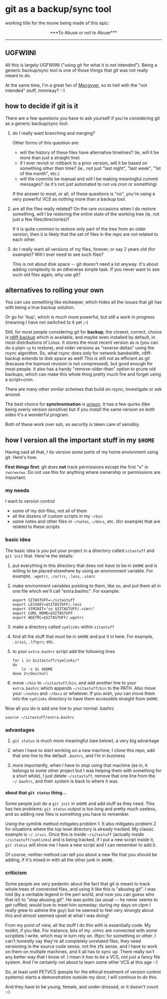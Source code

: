 # git as a backup/sync tool

working title for the movie being made of this epic:

<center>
***To Abuse or not to Abuse***
</center>

----

## UGFWIINI

All this is largely UGFWIINI ("using git for what it is not intended").  Being
a generic backup/sync tool is one of those things that git was not really
meant to do.

At the same time, I'm a great fan of
[Macgyver](http://www.imdb.com/title/tt0088559/), so to hell with the "not
intended" stuff, mmmkay? :-)

## how to decide if git is it

There are a few questions you have to ask yourself if you're considering git
as a generic backup/sync tool:

1.  do I really want branching and merging?

    Other forms of this question are:

      * will the history of these files have alternative timelines? (ie, will
        it be more than just a straight line)
      * if I ever revisit or rollback to a prior version, will it be based on
        something *other than* time?  (ie., not just "last night", "last
        week", "1st of the month", etc.)
      * will the commits be manual and will I be making meaningful commit
        messages?  (ie it's not just automated to run via cron or something)

    If the answer to most, or all, of these questions is "no", you're using a
    very powerful VCS as nothing more than a backup tool.

2.  are all the files really related?  On the rare occasions when I do restore
    something, will I be restoring the entire state of the working tree (ie,
    not just a few files/directories)?

    If it is quite common to restore only part of the tree from an older
    version, then it is likely that the set of files in the repo are not
    related to each other.

3.  do I really want all versions of my files, forever, or say 2 years old
    (for example)?  Will I ever need to see such files?

    This is not about disk space -- git doesn't need a lot anyway.  It's about
    adding complexity to an otherwise simple task.  If you never want to see
    such old files again, why use git?

## alternatives to rolling your own

You can use something like etckeeper, which hides all the issues that git has
with being a true backup solution.

Or go for 'bup', which is much more powerful, but still a work in progress
(meaning I have not switched to it yet ;-)

Still, for most people considering git for **backup**, the closest, correct,
choice is [rdiff-backup](http://rdiff-backup.nongnu.org/) which is available,
and maybe even installed by default, in most distributions of Linux.  It
stores the most recent version as is (you can do a plain `cp` to restore), and
older versions as "reverse deltas" using the rsync algorithm.  So, what rsync
does only for network bandwidth, rdiff-backup extends to disk space as well!
This is still not as efficient as git (because the topmost revision is not
compressed), but good enough for most people.  It also has a handy
"remove-older-than" option to prune old backups, which can make this whole
thing pretty much fire and forget using a script+cron.

There are many other similar schemes that build on rsync; investigate or ask
around.

The best choice for **synchronisation** is
[unison](http://www.cis.upenn.edu/~bcpierce/unison/).  It has a few quirks
(like being overly version sensitive) but if you install the same version on
both sides it's a wonderful program.

Both of these work over ssh, so security is taken care of sensibly.

## how I version all the important stuff in my `$HOME`

Having said all that, I do version *some parts* of my home envionment using
git.  Here's how.

**First things first**: git does **not** track permissions except the first
"x" in `rwxrwxrwx`.  Do not use this for anything where ownership or
permissions are important.

### my needs

I want to version control

  * some of my dot-files, not all of them
  * all the dozens of custom scripts in my `~/bin`
  * some notes and other files in `~/notes`, `~/docs`, etc. (for example) that
    are related to these scripts

### basic idea

The basic idea is you put your project in a directory called `sitastuff` and
`git init` that.  Here're the details:

1.  put everything in this directory that does not *have to* be in `$HOME` and
    is willing to be placed elsewhere by using an environment variable.  For
    example, `.wgetrc`, `.curlrc`, `.less`, `.vimrc`

2.  make environment variables pointing to them, like so, and put them all in
    one file which we'll call "extra.bashrc".  For example:

        export SITASTUFF=~/sitastuff
        export LESSKEY=$SITASTUFF/.less
        export VIMINIT="so $SITASTUFF/.vimrc"
        export CURL_HOME=$SITASTUFF
        export WGETRC=$SITASTUFF/.wgetrc

3.  make a directory called `symlinks` within `sitastuff`

4.  find all the stuff that *must* be in `$HOME` and put it in here.  For
    example, `.irssi`, `.lftprc`, etc.

5.  to your `extra.bashrc` script add the following lines

        for i in $sitastuff/symlinks/*
        do
            ln -s $i $HOME
        done 2>/dev/null

6.  move `~/bin` to `~/sitastuff/bin`, and add another line to your
    `extra.bashrc` which appends `~/sitastuff/bin` to the PATH.  Also move your
    `~/notes` and `~/docs` or whatever.  If you wish, you can move them into
    the `symlinks` directory to have them accessible straight from `$HOME`.

Now all you do is add one line to your normal .bashrc

    source ~/sitastuff/extra.bashrc

### advantages

1.  `git status` is much more meaningful (see below); a very big advantage

2.  when I have to start working on a new machine, I clone this repo, add that
    one line to the default `.bashrc`, and I'm in business

3.  more importantly, when I have to *stop* using that machine (as in, it
    belongs to some other project but I was helping them with something for a
    short while), I just delete `~/sitastuff`, remove that one line from the
    `~/.bashrc`, and their system is back to where it was.

#### about that `git status` thing...

Some people just do a `git init` in `$HOME` and add stuff as they need.  This
has two problems: `git status` output is too long and pretty much useless, and
so adding new files is something you have to remember.

Using the symlink method mitigates problem 1.  It also mitigates problem 2 for
situations where the top level directory is already tracked.  My classic
example is `~/.irssi`.  Once this is inside `~/sitastuff` (actually inside
`~/sitastuff/symlinks`) and is being tracked, if I put a new script inside it,
`git status` will show me I have a new script and I can remember to add it.

Of course, neither method can tell you about a new file that you should be
adding, if it's mixed in with all the other junk in `$HOME`.

### criticism

Some people are very pedantic about the fact that git is meant to track whole
trees of connected files, and using it like this is "abusing git".  I was told
(by a veritable legend in the perl world, and now you can guess who that is!)
to "stop abusing git".  He was polite (as usual -- he never seems to get
ruffled; would love to meet him someday; during my days on clpm I really grew
to admire the guy) but he seemed to feel very strongly about this and almost
seemed upset at what I was doing!

From my point of view, all the stuff I do this with is essentially code.  My
toolkit, if you like.  For instance, bits of my .vimrc are connected with some
scriptlets I write, which may in turn rely on .lftprc for something or other.
I can't honestly say they're all completely unrelated files, they need
versioning in the source code sense, not the zfs sense, and I have to work on
them on multiple machines, and it all has to sync up.  There really isn't any
better way that I know of.  I mean it *has* to be a VCS, not just a fancy file
system.  And I'm certainly not about to learn some other VCS at this age :-)

So, at least until PETVCS (people for the ethical treatment of version control
systems) starts a demonstration outside my door, I will continue to do this.

And they have to be young, female, and under-dressed, or it doesn't count :-)
